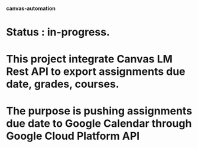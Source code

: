 #### canvas-automation
# Status : in-progress.
# This project integrate Canvas LM Rest API to export assignments due date, grades, courses.
# The purpose is pushing assignments due date to Google Calendar through Google Cloud Platform API

